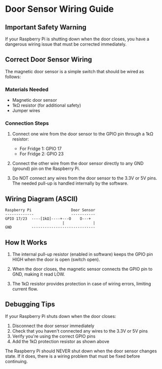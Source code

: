 # Door Sensor Wiring Guide

## Important Safety Warning
If your Raspberry Pi is shutting down when the door closes, you have a dangerous wiring issue that must be corrected immediately.

## Correct Door Sensor Wiring

The magnetic door sensor is a simple switch that should be wired as follows:

### Materials Needed
- Magnetic door sensor
- 1kΩ resistor (for additional safety)
- Jumper wires

### Connection Steps

1. Connect one wire from the door sensor to the GPIO pin through a 1kΩ resistor:
   - For Fridge 1: GPIO 17
   - For Fridge 2: GPIO 23

2. Connect the other wire from the door sensor directly to any GND (ground) pin on the Raspberry Pi.

3. Do NOT connect any wires from the door sensor to the 3.3V or 5V pins. The needed pull-up is handled internally by the software.

## Wiring Diagram (ASCII)

```
Raspberry Pi                  Door Sensor
-------------                 -----------
GPIO 17/23  ----[1kΩ]----+---O    O---+
                          |             |
GND         -----------------------------
```

## How It Works

1. The internal pull-up resistor (enabled in software) keeps the GPIO pin HIGH when the door is open (switch open).

2. When the door closes, the magnetic sensor connects the GPIO pin to GND, making it read LOW.

3. The 1kΩ resistor provides protection in case of wiring errors, limiting current flow.

## Debugging Tips

If your Raspberry Pi shuts down when the door closes:
1. Disconnect the door sensor immediately
2. Check that you haven't connected any wires to the 3.3V or 5V pins
3. Verify you're using the correct GPIO pins
4. Add the 1kΩ protection resistor as shown above

The Raspberry Pi should NEVER shut down when the door sensor changes state. If it does, there is a wiring problem that must be fixed before continuing.